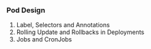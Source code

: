 ### Pod Design
1. Label, Selectors and Annotations
2. Rolling Update and Rollbacks in Deployments
3. Jobs and CronJobs